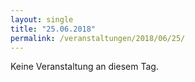 ```yaml
---
layout: single
title: "25.06.2018"
permalink: /veranstaltungen/2018/06/25/
---
```


Keine Veranstaltung an diesem Tag.
